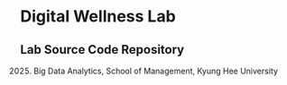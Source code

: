 # Digital Wellness Lab
## Lab Source Code Repository
2025. Big Data Analytics, School of Management, Kyung Hee University
